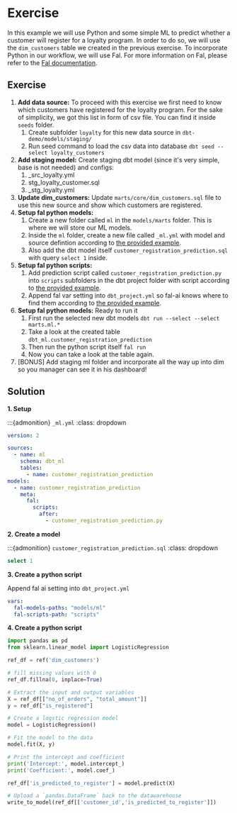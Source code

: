 # Exercise
In this example we will use Python and some simple ML to predict whether a customer will register for a loyalty program. In order to do so, we will use the `dim_customers` table we created in the previous exercise. To incorporate Python in our workflow, we will use Fal. For more information on Fal, please refer to the [Fal documentation](https://fal-ai.github.io/fal/).

## Exercise

1. **Add data source:** To proceed with this exercise we first need to know which customers have registered for the loyalty program. For the sake of simplicity, we got this list in form of csv file. You can find it inside `seeds` folder. 
   1. Create subfolder `loyalty` for this new data source in `dbt-demo/models/staging/`
   2. Run seed command to load the csv data into database `dbt seed --select loyalty_customers`
2. **Add staging model:** Create staging dbt model (since it's very simple, base is not needed) and configs:
      1. _src_loyalty.yml
      2. stg_loyalty_customer.sql
      3. _stg_loyalty.yml
3. **Update dim_customers:** Update `marts/core/dim_customers.sql` file to use this new source and show which customers are registered.
4. **Setup fal python models:** 
   1. Create a new folder called `ml` in the `models/marts` folder. This is where we will store our ML models.
   2. Inside the `ml` folder, create a new file called `_ml.yml` with model and source defintion according to [the provided example](../06/python.md).
   3. Also add the dbt model itself `customer_registration_prediction.sql` with query `select 1` inside.
5. **Setup fal python scripts:** 
   1. Add prediction script called `customer_registration_prediction.py` into `scripts` subfolders in the dbt project folder with script according to [the provided example](../06/python.md).
   2. Append fal var setting into `dbt_project.yml` so fal-ai knows where to find them according to [the provided example](../06/python.md).
6. **Setup fal python models:** Ready to run it 
   1. First run the selected new dbt models `dbt run --select --select marts.ml.*`
   2. Take a look at the created table `dbt_ml.customer_registration_prediction`
   3. Then run the python script itself `fal run`
   4. Now you can take a look at the table again.
7. [BONUS] Add staging ml folder and incorporate all the way up into dim so you manager can see it in his dashboard!

## Solution
**1. Setup**

:::{admonition} `_ml.yml`
:class: dropdown

```yaml
version: 2

sources:
  - name: ml
    schema: dbt_ml
    tables:
      - name: customer_registration_prediction
models:
  - name: customer_registration_prediction
    meta:
      fal:
        scripts:
          after:
            - customer_registration_prediction.py
```

**2. Create a model**

:::{admonition} `customer_registration_prediction.sql`
:class: dropdown

```sql
select 1
```

**3. Create a python script**

Append fal ai setting into `dbt_project.yml`

```yaml
vars:
  fal-models-paths: "models/ml"
  fal-scripts-path: "scripts"
```

**4. Create a python script**
```python
import pandas as pd
from sklearn.linear_model import LogisticRegression

ref_df = ref('dim_customers')

# fill missing values with 0
ref_df.fillna(0, inplace=True)

# Extract the input and output variables
X = ref_df[["no_of_orders", "total_amount"]]
y = ref_df["is_registered"]

# Create a logstic regression model
model = LogisticRegression()

# Fit the model to the data
model.fit(X, y)

# Print the intercept and coefficient
print('Intercept:', model.intercept_)
print('Coefficient:', model.coef_)

ref_df['is_predicted_to_register'] = model.predict(X)

# Upload a `pandas.DataFrame` back to the datawarehouse
write_to_model(ref_df[['customer_id','is_predicted_to_register']])
```

